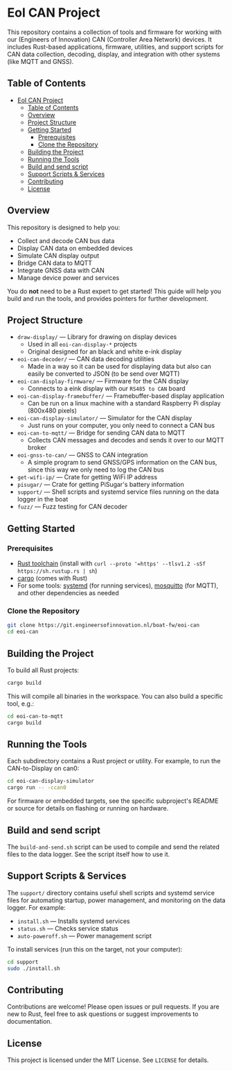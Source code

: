 # EoI CAN Project

This repository contains a collection of tools and firmware for working with our (Engineers of Innovation) CAN (Controller Area Network) devices. It includes Rust-based applications, firmware, utilities, and support scripts for CAN data collection, decoding, display, and integration with other systems (like MQTT and GNSS).

## Table of Contents

- [EoI CAN Project](#eoi-can-project)
  - [Table of Contents](#table-of-contents)
  - [Overview](#overview)
  - [Project Structure](#project-structure)
  - [Getting Started](#getting-started)
    - [Prerequisites](#prerequisites)
    - [Clone the Repository](#clone-the-repository)
  - [Building the Project](#building-the-project)
  - [Running the Tools](#running-the-tools)
  - [Build and send script](#build-and-send-script)
  - [Support Scripts \& Services](#support-scripts--services)
  - [Contributing](#contributing)
  - [License](#license)

## Overview

This repository is designed to help you:

- Collect and decode CAN bus data
- Display CAN data on embedded devices
- Simulate CAN display output
- Bridge CAN data to MQTT
- Integrate GNSS data with CAN
- Manage device power and services

You do **not** need to be a Rust expert to get started! This guide will help you build and run the tools, and provides pointers for further development.

## Project Structure

- `draw-display/` — Library for drawing on display devices
  - Used in all `eoi-can-display-*` projects
  - Original designed for an black and white e-ink display
- `eoi-can-decoder/` — CAN data decoding utilities
  - Made in a way so it can be used for displaying data but also can easily be converted to JSON (to be send over MQTT)
- `eoi-can-display-firmware/` — Firmware for the CAN display
  - Connects to a eink display with our `RS485 to CAN` board
- `eoi-can-display-framebuffer/` — Framebuffer-based display application
  - Can be run on a linux machine with a standard Raspberry Pi display (800x480 pixels)
- `eoi-can-display-simulator/` — Simulator for the CAN display
  - Just runs on your computer, you only need to connect a CAN bus
- `eoi-can-to-mqtt/` — Bridge for sending CAN data to MQTT
  - Collects CAN messages and decodes and sends it over to our MQTT broker
- `eoi-gnss-to-can/` — GNSS to CAN integration
  - A simple program to send GNSS/GPS information on the CAN bus, since this way we only need to log the CAN bus
- `get-wifi-ip/` — Crate for getting WiFi IP address
- `pisugar/` — Crate for getting PiSugar's battery information
- `support/` — Shell scripts and systemd service files running on the data logger in the boat
- `fuzz/` — Fuzz testing for CAN decoder

## Getting Started

### Prerequisites

- [Rust toolchain](https://rustup.rs/) (install with `curl --proto '=https' --tlsv1.2 -sSf https://sh.rustup.rs | sh`)
- [cargo](https://doc.rust-lang.org/cargo/) (comes with Rust)
- For some tools: [systemd](https://www.freedesktop.org/wiki/Software/systemd/) (for running services), [mosquitto](https://mosquitto.org/) (for MQTT), and other dependencies as needed

### Clone the Repository

```sh
git clone https://git.engineersofinnovation.nl/boat-fw/eoi-can
cd eoi-can
```

## Building the Project

To build all Rust projects:

```sh
cargo build
```

This will compile all binaries in the workspace. You can also build a specific tool, e.g.:

```sh
cd eoi-can-to-mqtt
cargo build
```

## Running the Tools

Each subdirectory contains a Rust project or utility. For example, to run the CAN-to-Display on can0:

```sh
cd eoi-can-display-simulator
cargo run -- -ccan0
```

For firmware or embedded targets, see the specific subproject's README or source for details on flashing or running on hardware.

## Build and send script

The `build-and-send.sh` script can be used to compile and send the related files to the data logger. See the script itself how to use it.

## Support Scripts & Services

The `support/` directory contains useful shell scripts and systemd service files for automating startup, power management, and monitoring on the data logger. For example:

- `install.sh` — Installs systemd services
- `status.sh` — Checks service status
- `auto-poweroff.sh` — Power management script

To install services (run this on the target, not your computer):

```sh
cd support
sudo ./install.sh
```

## Contributing

Contributions are welcome! Please open issues or pull requests. If you are new to Rust, feel free to ask questions or suggest improvements to documentation.

## License

This project is licensed under the MIT License. See `LICENSE` for details.
